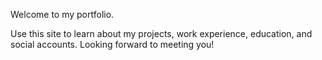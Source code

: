 Welcome to my portfolio.

Use this site to learn about my projects, work experience, education, and social accounts. Looking forward to meeting you!
